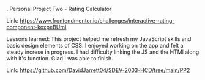 . Personal Project Two - Rating Calculator

Link: https://www.frontendmentor.io/challenges/interactive-rating-component-koxpeBUmI

Lessons learned: This project helped me refresh my JavaScript skills and basic design elements of CSS. I enjoyed working on the app and felt a steady increse in progress. I had difficulty linking the JS and the HTMl along with it's function. Glad I was able to finish.

Link: https://github.com/DavidJarrett04/SDEV-2003-HCD/tree/main/PP2
